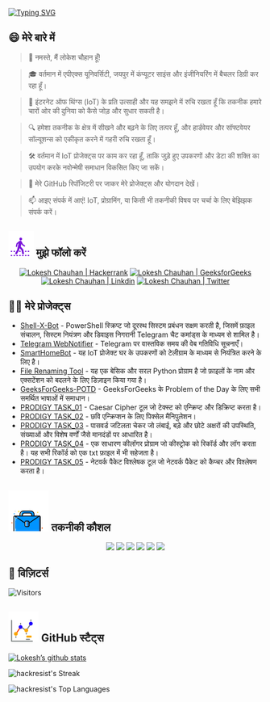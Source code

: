[![Typing SVG](https://readme-typing-svg.demolab.com?font=Fira+Code&weight=800&size=22&pause=1000&center=true&vCenter=true&width=835&lines=%F0%9F%91%8B%E0%A4%A8%E0%A4%AE%E0%A4%B8%E0%A5%8D%E0%A4%A4%E0%A5%87+%E0%A4%A6%E0%A4%B0%E0%A5%8D%E0%A4%B6%E0%A4%95%E0%A5%8B%E0%A4%82%E0%A5%A4+%E0%A4%AF%E0%A4%B9%E0%A4%BE%E0%A4%81+%E0%A4%86%E0%A4%AA%E0%A4%95%E0%A4%BE+%E0%A4%B8%E0%A5%8D%E0%A4%B5%E0%A4%BE%E0%A4%97%E0%A4%A4+%E0%A4%B9%E0%A5%88!%F0%9F%91%8B;%F0%9F%9A%80+%E0%A4%9A%E0%A4%B2%E0%A4%BF%E0%A4%8F+%E0%A4%AE%E0%A4%BF%E0%A4%B2%E0%A4%95%E0%A4%B0+%E0%A4%AE%E0%A4%B9%E0%A4%BE%E0%A4%A8%E0%A4%A4%E0%A4%BE+%E0%A4%AC%E0%A4%A8%E0%A4%BE%E0%A4%A4%E0%A5%87+%E0%A4%B9%E0%A5%88%E0%A4%82!+%F0%9F%9A%80;%E2%9C%A8+%E0%A4%A4%E0%A4%95%E0%A4%A8%E0%A5%80%E0%A4%95+%E0%A4%95%E0%A5%80+%E0%A4%A6%E0%A5%81%E0%A4%A8%E0%A4%BF%E0%A4%AF%E0%A4%BE+%E0%A4%AE%E0%A5%87%E0%A4%82+%E0%A4%94%E0%A4%B0+%E0%A4%89%E0%A4%B8%E0%A4%B8%E0%A5%87+%E0%A4%AA%E0%A4%B0%E0%A5%87%E0%A5%A4+%E2%9C%A8)](https://git.io/typing-svg)

## 😄 मेरे बारे में
> 👋 नमस्ते, मैं लोकेश चौहान हूँ!

> 🎓 वर्तमान में एपीएक्स यूनिवर्सिटी, जयपुर में कंप्यूटर साइंस और इंजीनियरिंग में बैचलर डिग्री कर रहा हूँ।

> 🌟 इंटरनेट ऑफ थिंग्स (IoT) के प्रति उत्साही और यह समझने में रुचि रखता हूँ कि तकनीक हमारे चारों ओर की दुनिया को कैसे जोड़ और सुधार सकती है।

> 🔍 हमेशा तकनीक के क्षेत्र में सीखने और बढ़ने के लिए तत्पर हूँ, और हार्डवेयर और सॉफ्टवेयर सॉल्यूशन्स को एकीकृत करने में गहरी रुचि रखता हूँ।

> 🛠 वर्तमान में IoT प्रोजेक्ट्स पर काम कर रहा हूँ, ताकि जुड़े हुए उपकरणों और डेटा की शक्ति का उपयोग करके नवोन्मेषी समाधान विकसित किए जा सकें।

> 🔭 मेरे GitHub रिपॉजिटरी पर जाकर मेरे प्रोजेक्ट्स और योगदान देखें।

> 📫 आइए संपर्क में आएं! IoT, प्रोग्रामिंग, या किसी भी तकनीकी विषय पर चर्चा के लिए बेझिझक संपर्क करें।
<!--
<p align="center">
  <a href="https://www.linkedin.com/in/lokeshchauhanapex/"><img src="https://img.shields.io/badge/Linkedin-10000?style=plastic&logo=LinkedIn&logoColor=FFFFFF&labelColor=2A79D7&color=2A79D7" alt="Lokesh Chauhan  | Linkdin"/></a>
  -->
  
## ![Follow Me](/icon/follow.svg) मुझे फॉलो करें 
<p>
<p align="center">
    <a href="https://www.hackerrank.com/profile/lokeshchauhan"><img src="https://img.shields.io/badge/Hackerrank-100000?style=plastic&logo=hackerrank&logoColor=FFFFFF&labelColor=42BA3D&color=0EA608" alt="Lokesh Chauhan | Hackerrank"/></a>
    <a href="https://auth.geeksforgeeks.org/user/lokeshchauhan"><img src="https://img.shields.io/badge/GeeksforGeeks-100000?style=plastic&logo=geeksforgeeks&logoColor=FFFFFF&labelColor=42BA3D&color=23891F" alt="Lokesh Chauhan | GeeksforGeeks"/></a>
  <a href="https://www.linkedin.com/in/lokeshchauhanapex/"><img src="https://img.shields.io/badge/Linkedin-10000?style=plastic&logo=LinkedIn&logoColor=FFFFFF&labelColor=2A79D7&color=2A79D7" alt="Lokesh Chauhan  | Linkdin"/></a>
   </a>
<a href="https://x.com/Hackresist"><img src="https://img.shields.io/badge/Twitter-100000?style=plastic&logo=x&logoColor=ffffff&labelColor=000000&color=0e1525" alt="Lokesh Chauhan | Twitter"/>
    </a>
</p>

## 👨‍💻 मेरे प्रोजेक्ट्स
* [Shell-X-Bot](https://github.com/HackResist/Shell-X-bot) - PowerShell स्क्रिप्ट जो दूरस्थ सिस्टम प्रबंधन सक्षम करती है, जिसमें फ़ाइल संचालन, सिस्टम नियंत्रण और डिवाइस निगरानी Telegram चैट कमांड्स के माध्यम से शामिल है।
* [Telegram WebNotifier](https://github.com/HackResist/Telegram_WebNotifier) - Telegram पर वास्तविक समय की वेब गतिविधि सूचनाएँ।
* [SmartHomeBot](https://github.com/HackResist/SmartHomeBot) - यह IoT प्रोजेक्ट घर के उपकरणों को टेलीग्राम के माध्यम से नियंत्रित करने के लिए है।
* [File Renaming Tool](https://github.com/HackResist/File-Renaming-Tool) - यह एक बेसिक और सरल Python प्रोग्राम है जो फ़ाइलों के नाम और एक्सटेंशन को बदलने के लिए डिज़ाइन किया गया है।
* [GeeksForGeeks-POTD](https://github.com/HackResist/GeeksForGeeks-POTD) - GeeksForGeeks के Problem of the Day के लिए सभी समर्थित भाषाओं में समाधान।
* [PRODIGY TASK_01](https://github.com/HackResist/PRODIGY_CS_01) - Caesar Cipher टूल जो टेक्स्ट को एन्क्रिप्ट और डिक्रिप्ट करता है।
* [PRODIGY TASK_02](https://github.com/HackResist/PRODIGY_CS_02) - छवि एन्क्रिप्शन के लिए पिक्सेल मैनिपुलेशन।
* [PRODIGY TASK_03](https://github.com/HackResist/PRODIGY_CS_03) - पासवर्ड जटिलता चेकर जो लंबाई, बड़े और छोटे अक्षरों की उपस्थिति, संख्याओं और विशेष वर्णों जैसे मानदंडों पर आधारित है।
* [PRODIGY TASK_04](https://github.com/HackResist/PRODIGY_CS_04) - एक साधारण कीलॉगर प्रोग्राम जो कीस्ट्रोक को रिकॉर्ड और लॉग करता है। यह सभी रिकॉर्ड को एक txt फ़ाइल में भी सहेजता है।
* [PRODIGY TASK_05](https://github.com/HackResist/PRODIGY_CS_05) - नेटवर्क पैकेट विश्लेषक टूल जो नेटवर्क पैकेट को कैप्चर और विश्लेषण करता है।

## ![Technical Skills](/icon/Skill.svg) तकनीकी कौशल
<p align="center">
  <a href="https://www.open-std.org/JTC1/SC22/WG14/">
    <img src="https://skillicons.dev/icons?i=c" /></a>
 <a href=https://www.oracle.com/java/">
    <img src="https://skillicons.dev/icons?i=java" /></a>
 <a href="https://isocpp.org/">
    <img src="https://skillicons.dev/icons?i=cpp" /></a>
<a href="https://www.python.org/">
    <img src="https://skillicons.dev/icons?i=py" /></a>
<a href="https://www.gnu.org/software/bash/">
    <img src="https://skillicons.dev/icons?i=bash" /></a>
  <a href="https://ecma-international.org/publications-and-standards/standards/ecma-262/">
    <img src="https://skillicons.dev/icons?i=js" /></a>
</p>

## 👀 विज़िटर्स
![Visitors](https://moe-counter.glitch.me/get/@HackResist?theme=rule34)

## ![Github Stats](/icon/graph.svg) GitHub स्टैट्स 
[![Lokesh’s github stats](https://github-readme-stats.vercel.app/api?username=HackResist&show_icons=true&theme=dark&count_private=true)](https://github.com/HackResist)

 ![hackresist's Streak](https://github-readme-streak-stats.herokuapp.com/?user=hackresist&theme=cobalt&hide_border=false)

  ![hackresist's Top Languages](https://github-readme-stats.vercel.app/api/top-langs/?username=hackresist&theme=cobalt&show_icons=true&hide_border=false&layout=compact)
